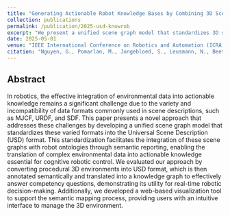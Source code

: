 ```yaml
---
title: "Generating Actionable Robot Knowledge Bases by Combining 3D Scene Graphs with Robot Ontologies"
collection: publications
permalink: /publication/2025-usd-knowrob
excerpt: "We present a unified scene graph model that standardizes 3D scene formats and integrates them with robot ontologies to support actionable knowledge creation."
date: 2025-05-01
venue: "IEEE International Conference on Robotics and Automation (ICRA), 2025 (accepted)"
citation: "Nguyen, G., Pomarlan, M., Jongebloed, S., Leusmann, N., Beetz, M. 'Generating Actionable Robot Knowledge Bases by Combining 3D Scene Graphs with Robot Ontologies.' In IEEE International Conference on Robotics and Automation (ICRA), 2025. Accepted."
---
```


## Abstract

In robotics, the effective integration of environmental data into actionable knowledge remains a significant challenge due to the variety and incompatibility of data formats commonly used in scene descriptions, such as MJCF, URDF, and SDF. This paper presents a novel approach that addresses these challenges by developing a unified scene graph model that standardizes these varied formats into the Universal Scene Description (USD) format. This standardization facilitates the integration of these scene graphs with robot ontologies through semantic reporting, enabling the translation of complex environmental data into actionable knowledge essential for cognitive robotic control. We evaluated our approach by converting procedural 3D environments into USD format, which is then annotated semantically and translated into a knowledge graph to effectively answer competency questions, demonstrating its utility for real-time robotic decision-making. Additionally, we developed a web-based visualization tool to support the semantic mapping process, providing users with an intuitive interface to manage the 3D environment.